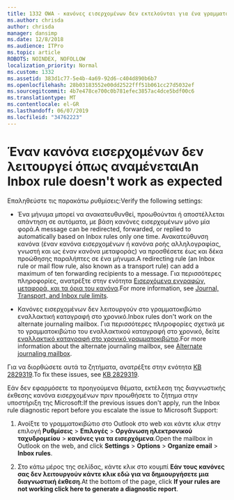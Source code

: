 ```yaml
---
title: 1332 OWA - κανόνες εισερχομένων δεν εκτελούνται για ένα γραμματοκιβώτιο
ms.author: chrisda
author: chrisda
manager: dansimp
ms.date: 12/8/2018
ms.audience: ITPro
ms.topic: article
ROBOTS: NOINDEX, NOFOLLOW
localization_priority: Normal
ms.custom: 1332
ms.assetid: 383d1c77-5e4b-4a69-92d6-c404d890b6b7
ms.openlocfilehash: 28b03183552e00dd2522fff51b061cc27d5032ef
ms.sourcegitcommit: 4b7e478ce700c0b781efec3857ac4dce5bdf00c6
ms.translationtype: MT
ms.contentlocale: el-GR
ms.lasthandoff: 06/07/2019
ms.locfileid: "34762223"
---
```

# <a name="an-inbox-rule-doesnt-work-as-expected"></a><span data-ttu-id="ffd92-102">Έναν κανόνα εισερχομένων δεν λειτουργεί όπως αναμένεται</span><span class="sxs-lookup"><span data-stu-id="ffd92-102">An Inbox rule doesn't work as expected</span></span>

<span data-ttu-id="ffd92-103">Επαληθεύστε τις παρακάτω ρυθμίσεις:</span><span class="sxs-lookup"><span data-stu-id="ffd92-103">Verify the following settings:</span></span>

- <span data-ttu-id="ffd92-104">Ένα μήνυμα μπορεί να ανακατευθυνθεί, προωθούνται ή αποστέλλεται απάντηση σε αυτόματα, με βάση κανόνες εισερχομένων μόνο μία φορά.</span><span class="sxs-lookup"><span data-stu-id="ffd92-104">A message can be redirected, forwarded, or replied to automatically based on Inbox rules only one time.</span></span> <span data-ttu-id="ffd92-105">Ανακατεύθυνση κανόνα (έναν κανόνα εισερχομένων ή κανόνα ροής αλληλογραφίας, γνωστή και ως έναν κανόνα μεταφοράς) να προσθέσετε έως και δέκα προώθησης παραλήπτες σε ένα μήνυμα.</span><span class="sxs-lookup"><span data-stu-id="ffd92-105">A redirecting rule (an Inbox rule or mail flow rule, also known as a transport rule) can add a maximum of ten forwarding recipients to a message.</span></span> <span data-ttu-id="ffd92-106">Για περισσότερες πληροφορίες, ανατρέξτε στην ενότητα [Εισερχόμενα εγγραφών, μεταφορά, και τα όρια του κανόνα](https://docs.microsoft.com/office365/servicedescriptions/exchange-online-service-description/exchange-online-limits).</span><span class="sxs-lookup"><span data-stu-id="ffd92-106">For more information, see [Journal, Transport, and Inbox rule limits](https://docs.microsoft.com/office365/servicedescriptions/exchange-online-service-description/exchange-online-limits).</span></span>

- <span data-ttu-id="ffd92-107">Κανόνες εισερχομένων δεν λειτουργούν στο γραμματοκιβώτιο εναλλακτική καταγραφή στο χρονικό.</span><span class="sxs-lookup"><span data-stu-id="ffd92-107">Inbox rules don't work on the alternate journaling mailbox.</span></span> <span data-ttu-id="ffd92-108">Για περισσότερες πληροφορίες σχετικά με το γραμματοκιβώτιο του εναλλακτικού καταγραφή στο χρονικό, δείτε [εναλλακτικό καταγραφή στο χρονικό γραμματοκιβώτιο](https://docs.microsoft.com/Exchange/security-and-compliance/journaling/journaling#alternate-journaling-mailbox).</span><span class="sxs-lookup"><span data-stu-id="ffd92-108">For more information about the alternate journaling mailbox, see [Alternate journaling mailbox](https://docs.microsoft.com/Exchange/security-and-compliance/journaling/journaling#alternate-journaling-mailbox).</span></span>

<span data-ttu-id="ffd92-109">Για να διορθώσετε αυτά τα ζητήματα, ανατρέξτε στην ενότητα [KB 2829319](https://support.microsoft.com/kb/2829319).</span><span class="sxs-lookup"><span data-stu-id="ffd92-109">To fix these issues, see [KB 2829319](https://support.microsoft.com/kb/2829319).</span></span>

<span data-ttu-id="ffd92-110">Εάν δεν εφαρμόσετε τα προηγούμενα θέματα, εκτέλεση της διαγνωστικής έκθεσης κανόνα εισερχομένων πριν προωθήσετε το ζήτημα στην υποστήριξη της Microsoft:</span><span class="sxs-lookup"><span data-stu-id="ffd92-110">If the previous issues don't apply, run the Inbox rule diagnostic report before you escalate the issue to Microsoft Support:</span></span>

1. <span data-ttu-id="ffd92-111">Ανοίξτε το γραμματοκιβώτιο στο Outlook στο web και κάντε κλικ στην επιλογή **Ρυθμίσεις** \> **Επιλογές** \> **Οργάνωση ηλεκτρονικού ταχυδρομείου** \> **κανόνες για τα εισερχόμενα**.</span><span class="sxs-lookup"><span data-stu-id="ffd92-111">Open the mailbox in Outlook on the web, and click **Settings** \> **Options** \> **Organize email** \> **Inbox rules**.</span></span>

2. <span data-ttu-id="ffd92-112">Στο κάτω μέρος της σελίδας, κάντε κλικ στο κουμπί **Εάν τους κανόνες σας δεν λειτουργούν κάντε κλικ εδώ για να δημιουργήσετε μια διαγνωστική έκθεση**.</span><span class="sxs-lookup"><span data-stu-id="ffd92-112">At the bottom of the page, click **If your rules are not working click here to generate a diagnostic report**.</span></span>
